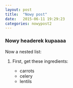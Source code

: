 ```yaml
---
layout: post
title:  "Nowy post"
date:   2015-06-11 19:29:23
categories: nowypost2
---
```

### Nowy headerek kupaaaa ###

Now a nested list:

 1. First, get these ingredients:

      * carrots
      * celery
      * lentils